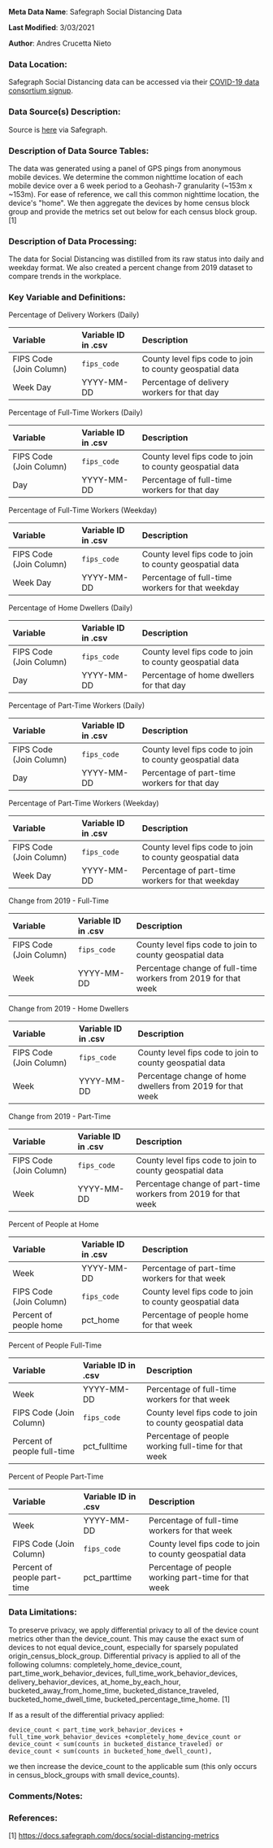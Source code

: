 **Meta Data Name**: Safegraph Social Distancing Data

**Last Modified**: 3/03/2021

**Author**: Andres Crucetta Nieto

### Data Location: 

Safegraph Social Distancing data can be accessed via their [COVID-19 data consortium signup](https://www.safegraph.com/covid-19-data-consortium).

### Data Source(s) Description:  
Source is [here](https://docs.safegraph.com/docs/social-distancing-metrics) via Safegraph. 

### Description of Data Source Tables: 
The data was generated using a panel of GPS pings from anonymous mobile devices. We determine the common nighttime location of each mobile device over a 6 week period to a Geohash-7 granularity (~153m x ~153m). For ease of reference, we call this common nighttime location, the device's "home". We then aggregate the devices by home census block group and provide the metrics set out below for each census block group. [1]

### Description of Data Processing: 
The data for Social Distancing was distilled from its raw status into daily and weekday format. We also created a percent change from 2019
dataset to compare trends in the workplace.

### Key Variable and Definitions:

Percentage of Delivery Workers (Daily)

| Variable | Variable ID in .csv | Description |
|:---------|:--------------------|:------------|
| FIPS Code (Join Column) | `fips_code` | County level fips code to join to county geospatial data |
| Week Day | YYYY-MM-DD | Percentage of delivery workers for that day |

Percentage of Full-Time Workers (Daily)

| Variable | Variable ID in .csv | Description |
|:---------|:--------------------|:------------|
| FIPS Code (Join Column) | `fips_code` | County level fips code to join to county geospatial data |
| Day | YYYY-MM-DD | Percentage of full-time workers for that day |

Percentage of Full-Time Workers (Weekday)

| Variable | Variable ID in .csv | Description |
|:---------|:--------------------|:------------|
| FIPS Code (Join Column) | `fips_code` | County level fips code to join to county geospatial data |
| Week Day | YYYY-MM-DD | Percentage of full-time workers for that weekday |

Percentage of Home Dwellers (Daily)

| Variable | Variable ID in .csv | Description |
|:---------|:--------------------|:------------|
| FIPS Code (Join Column) | `fips_code` | County level fips code to join to county geospatial data |
| Day | YYYY-MM-DD | Percentage of home dwellers for that day |

Percentage of Part-Time Workers (Daily)

| Variable | Variable ID in .csv | Description |
|:---------|:--------------------|:------------|
| FIPS Code (Join Column) | `fips_code` | County level fips code to join to county geospatial data |
| Day | YYYY-MM-DD | Percentage of part-time workers for that day |

Percentage of Part-Time Workers (Weekday)

| Variable | Variable ID in .csv | Description |
|:---------|:--------------------|:------------|
| FIPS Code (Join Column) | `fips_code` | County level fips code to join to county geospatial data |
| Week Day | YYYY-MM-DD | Percentage of part-time workers for that weekday |

Change from 2019 - Full-Time

| Variable | Variable ID in .csv | Description |
|:---------|:--------------------|:------------|
| FIPS Code (Join Column) | `fips_code` | County level fips code to join to county geospatial data |
| Week | YYYY-MM-DD | Percentage change of full-time workers from 2019 for that week |

Change from 2019 - Home Dwellers

| Variable | Variable ID in .csv | Description |
|:---------|:--------------------|:------------|
| FIPS Code (Join Column) | `fips_code` | County level fips code to join to county geospatial data |
| Week | YYYY-MM-DD | Percentage change of home dwellers from 2019 for that week |

Change from 2019 - Part-Time

| Variable | Variable ID in .csv | Description |
|:---------|:--------------------|:------------|
| FIPS Code (Join Column) | `fips_code` | County level fips code to join to county geospatial data |
| Week | YYYY-MM-DD | Percentage change of part-time workers from 2019 for that week |

Percent of People at Home

| Variable | Variable ID in .csv | Description |
|:---------|:--------------------|:------------|
| Week | YYYY-MM-DD | Percentage of part-time workers for that week |
| FIPS Code (Join Column) | `fips_code` | County level fips code to join to county geospatial data |
| Percent of people home | pct_home | Percentage of people home for that week |

Percent of People Full-Time

| Variable | Variable ID in .csv | Description |
|:---------|:--------------------|:------------|
| Week | YYYY-MM-DD | Percentage of full-time workers for that week |
| FIPS Code (Join Column) | `fips_code` | County level fips code to join to county geospatial data |
| Percent of people full-time | pct_fulltime | Percentage of people working full-time for that week |

Percent of People Part-Time

| Variable | Variable ID in .csv | Description |
|:---------|:--------------------|:------------|
| Week | YYYY-MM-DD | Percentage of full-time workers for that week |
| FIPS Code (Join Column) | `fips_code` | County level fips code to join to county geospatial data |
| Percent of people part-time | pct_parttime | Percentage of people working part-time for that week |


### Data Limitations:
To preserve privacy, we apply differential privacy to all of the device count metrics other than the device_count. This may cause the exact sum of devices to not equal device_count, especially for sparsely populated origin_census_block_group. Differential privacy is applied to all of the following columns: completely_home_device_count, part_time_work_behavior_devices, full_time_work_behavior_devices, delivery_behavior_devices, at_home_by_each_hour, bucketed_away_from_home_time, bucketed_distance_traveled, bucketed_home_dwell_time, bucketed_percentage_time_home. [1]

If as a result of the differential privacy applied:

    device_count < part_time_work_behavior_devices + full_time_work_behavior_devices +completely_home_device_count or
    device_count < sum(counts in bucketed_distance_traveled) or
    device_count < sum(counts in bucketed_home_dwell_count),

we then increase the device_count to the applicable sum (this only occurs in census_block_groups with small device_counts).

### Comments/Notes:

### References:
[1] https://docs.safegraph.com/docs/social-distancing-metrics
